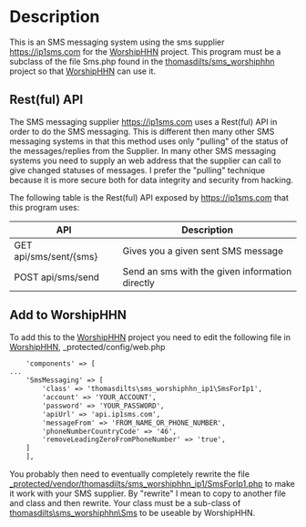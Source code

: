 # Description
This is an SMS messaging system using the sms supplier https://ip1sms.com for the [WorshipHHN](https://github.com/thomasdilts/worshiphhn) project.
This program must be a subclass of the file Sms.php found in the [thomasdilts/sms_worshiphhn](https://github.com/thomasdilts/sms_worshiphhn) project so that [WorshipHHN](https://github.com/thomasdilts/worshiphhn) can use it.

## Rest(ful) API

The SMS messaging supplier https://ip1sms.com uses a Rest(ful) API in order to do the SMS messaging. This is different then many other SMS messaging systems in that this method uses only "pulling" of the status of the messages/replies from the Supplier. In many other SMS messaging systems you need to supply an web address that the supplier can call to give changed statuses of messages. I prefer the "pulling" technique because it is more secure both for data integrity and security from hacking.

The following table is the Rest(ful) API exposed by https://ip1sms.com that this program uses:

API	| Description
---- | ---------
GET api/sms/sent/{sms} | Gives you a given sent SMS message
POST api/sms/send | Send an sms with the given information directly

## Add to WorshipHHN
To add this to the [WorshipHHN](https://github.com/thomasdilts/worshiphhn) project you need to edit the following file in [WorshipHHN](https://github.com/thomasdilts/worshiphhn), _protected/config/web.php

```txt
    'components' => [
...
	'SmsMessaging' => [
		'class' => 'thomasdilts\sms_worshiphhn_ip1\SmsForIp1',
		'account' => 'YOUR_ACCOUNT',
		'password' => 'YOUR_PASSWORD',
		'apiUrl' => 'api.ip1sms.com',
		'messageFrom' => 'FROM_NAME_OR_PHONE_NUMBER',
		'phoneNumberCountryCode' => '46', 
		'removeLeadingZeroFromPhoneNumber' => 'true', 			
	]		
    ],
```

You probably then need to eventually completely rewrite the file [_protected/vendor/thomasdilts/sms_worshiphhn_ip1/SmsForIp1.php](https://github.com/thomasdilts/sms_worshiphhn_ip1) to 
make it work with your SMS supplier. By "rewrite" I mean to copy to another file and class and then rewrite. Your class must be a sub-class of [thomasdilts\sms_worshiphhn\Sms](https://github.com/thomasdilts/sms_worshiphhn) to be useable by WorshipHHN.
